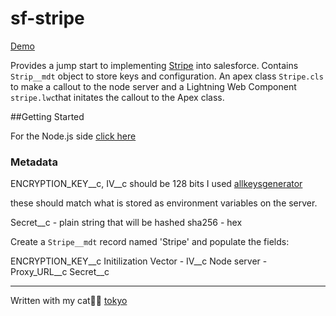 # sf-stripe

[Demo](https://github.com/effordDev/sf-node-stripe/assets/36901822/04e024cb-cf3e-4538-9b93-aabfef469398)

Provides a jump start to implementing [Stripe](https://stripe.com/docs/api) into salesforce. Contains ```Strip__mdt``` object to store keys and configuration. An apex class ```Stripe.cls``` to make a callout to the node server and a Lightning Web Component ```stripe.lwc```that initates the callout to the Apex class.

##Getting Started

For the Node.js side [click here](https://github.com/effordDev/sf-node-stripe)

### Metadata

ENCRYPTION_KEY__c, IV__c should be 128 bits I used [allkeysgenerator](https://www.allkeysgenerator.com/Random/Security-Encryption-Key-Generator.aspx)

these should match what is stored as environment variables on the server.

Secret__c - plain string that will be hashed sha256 - hex

Create a ```Stripe__mdt``` record named 'Stripe' and populate the fields: 

ENCRYPTION_KEY__c
Initilization Vector - IV__c
Node server - Proxy_URL__c
Secret__c

---
Written with my cat🐱‍👤 [tokyo](www.tokyotech.us)